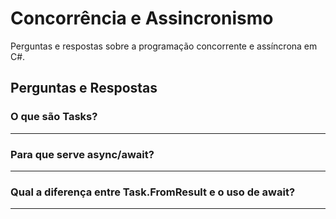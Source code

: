 # Concorrência e Assincronismo

Perguntas e respostas sobre a programação concorrente e assíncrona em C#.

## Perguntas e Respostas

### O que são Tasks?
---
### Para que serve async/await?
---
### Qual a diferença entre Task.FromResult e o uso de await?
---